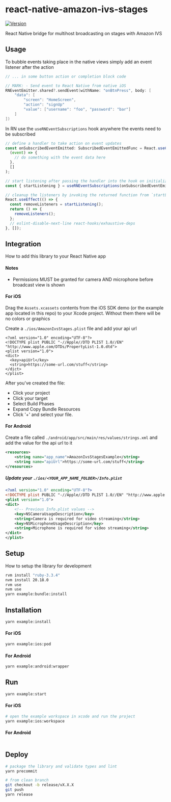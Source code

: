 # react-native-amazon-ivs-stages

[![Version](https://img.shields.io/badge/version-0.0.3-blue.svg)](https://github.com/ThryvLabs/CommandCenterMobile/releases)

React Native bridge for multihost broadcasting on stages with Amazon IVS

## Usage

To bubble events taking place in the native views simply add an event listener after the action

```swift
// ... in some button action or completion block code

// MARK: - Send event to React Native from native iOS
RNEventEmitter.shared?.sendEvent(withName: "onBtnPress", body: [
    "data": [
        "screen": "HomeScreen",
        "action": "signUp"
        "value": ["username": "foo", "password": "bar"]
    ]
])
```

In RN use the `useRNEventSubscriptions` hook anywhere the events need to be subscribed

```ts
// define a handler to take action on event updates
const onSubscribedEventEmitted: SubscribedEventEmittedFunc = React.useCallback(
  (event) => {
    // do something with the event data here
  },
  []
);

// start listening after passing the handler into the hook on initialization
const { startListening } = useRNEventSubscriptions(onSubscribedEventEmitted);

// cleanup the listeners by invoking the returned function from `startListening`
React.useEffect(() => {
  const removeListeners = startListening();
  return () => {
    removeListeners();
  };
  // eslint-disable-next-line react-hooks/exhaustive-deps
}, []);
```

## Integration

How to add this library to your React Native app

#### Notes

- Permissions MUST be granted for camera AND microphone before broadcast view is shown

#### For iOS

Drag the `Assets.xcassets` contents from the iOS SDK demo (or the example app located in this repo) to your Xcode project. Without them there will be no colors or graphics

Create a `./ios/AmazonIvsStages.plist` file and add your api url

```plist
<?xml version="1.0" encoding="UTF-8"?>
<!DOCTYPE plist PUBLIC "-//Apple//DTD PLIST 1.0//EN" "http://www.apple.com/DTDs/PropertyList-1.0.dtd">
<plist version="1.0">
<dict>
  <key>apiUrl</key>
  <string>https://some-url.com/stuff</string>
</dict>
</plist>
```

After you've created the file:

- Click your project
- Click your target
- Select Build Phases
- Expand Copy Bundle Resources
- Click '+' and select your file.

#### For Android

Create a file called `./android/app/src/main/res/values/strings.xml` and add the value for the api url to it

```xml
<resources>
    <string name="app_name">AmazonIvsStagesExample</string>
    <string name="apiUrl">https://some-url.com/stuff</string>
</resources>
```

##### Update your `./ios/<YOUR_APP_NAME_FOLDER>/Info.plist`

```xml
<?xml version="1.0" encoding="UTF-8"?>
<!DOCTYPE plist PUBLIC "-//Apple//DTD PLIST 1.0//EN" "http://www.apple.com/DTDs/PropertyList-1.0.dtd">
<plist version="1.0">
<dict>
	<!-- Previous Info.plist values -->
	<key>NSCameraUsageDescription</key>
	<string>Camera is required for video streaming</string>
	<key>NSMicrophoneUsageDescription</key>
	<string>Microphone is required for video streaming</string>
</dict>
</plist>
```

## Setup

How to setup the library for development

```sh
rvm install "ruby-3.3.4"
nvm install 20.18.0
rvm use
nvm use
yarn example:bundle:install
```

## Installation

```sh
yarn example:install
```

#### For iOS

```sh
yarn example:ios:pod
```

#### For Android

```sh
yarn example:android:wrapper
```

## Run

```sh
yarn example:start
```

#### For iOS

```sh
# open the example workspace in xcode and run the project
yarn example:ios:workspace
```

#### For Android

```sh

```

## Deploy

```sh
# package the library and validate types and lint
yarn precommit

# from clean branch
git checkout -b release/vX.X.X
git push
yarn release
```
